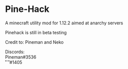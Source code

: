 # Pine-Hack
A minecraft utility mod for 1.12.2 aimed at anarchy servers

Pinehack is still in beta testing

Credit to: Pineman and Neko

Discords:\
Pineman#3536\
˚ˆ˚#1405